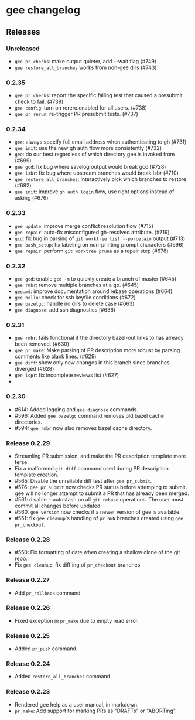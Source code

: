 # gee changelog

## Releases

### Unreleased

* `gee pr_checks`: make output quieter, add --wait flag (#749)
* `gee restore_all_branches` works from non-gee dirs (#743)

### 0.2.35

* `gee pr_checks`: report the specific failing test that caused a presubmit check to fail. (#739)
* `gee config`: turn on rerere.enabled for all users. (#738)
* `gee pr_rerun`: re-trigger PR presubmit tests. (#737)

### 0.2.34

* `gee`: always specify full email address when authenticating to gh (#731)
* `gee init`: use the new gh auth flow more consistently (#732)
* `gee`: do our best regardless of which directory gee is invoked from (#699)
* `gee gcd`: fix bug where savelog output would break gcd (#728)
* `gee lsbr`: fix bug where upstream branches would break lsbr (#710)
* `gee restore_all_branches`: interactively pick which branches to restore (#682)
* `gee init`: improve `gh auth login` flow, use right options instead of asking (#676)

### 0.2.33

* `gee update`: improve merge conflict resolution flow (#715)
* `gee repair`: auto-fix misconfigured gh-resolved attribute. (#719)
* `gcd`: fix bug in parsing of `git worktree list --porcelain` output (#713)
* `gee bash_setup`: fix labeling on non-printing prompt characters (#696)
* `gee repair`: perform `git worktree prune` as a repair step (#678)

### 0.2.32

* `gee gcd`: enable `gcd -m` to quickly create a branch of master (#645)
* `gee rmbr`: remove multiple branches at a go. (#645)
* `gee.md`: improve documentation around rebase operations (#664)
* `gee hello`: check for ssh keyfile conditions (#672)
* `gee bazelgc`: handle no dirs to delete case (#663)
* `gee diagnose`: add ssh diagnostics (#636)

### 0.2.31

* `gee rmbr`: fails functional if the directory bazel-out links to has already
  been removed. (#630)
* `gee pr_make`: Make parsing of PR description more robust by parsing comments
  like blank lines. (#629)
* `gee diff`: show only new changes in this branch since branches diverged (#628)
* `gee lspr`: fix incomplete reviews list (#627)
*
### 0.2.30

* #614: Added logging and `gee diagnose` commands.
* #596: Added `gee bazelgc` command removes old bazel cache directories.
* #594: `gee rmbr` now also removes bazel cache directory.

### Release 0.2.29

* Streamling PR submission, and make the PR description template more terse.
* Fix a malformed `git diff` command used during PR description template creation.
* #565: Disable the unreliable diff test after `gee pr_submit`.
* #576: `gee pr_submit` now checks PR status before attemping to submit.  gee
  will no longer attempt to submit a PR that has already been merged.
* #561: disable --autostash on all `git rebase` operations.  The user must
  commit all changes before updated.
* #560: `gee version` now checks if a newer version of gee is available.
* #551: fix `gee cleanup`'s handling of `pr_NNN` branches created using `gee pr_checkout`.

### Release 0.2.28

* #550: Fix formatting of date when creating a shallow clone of the git repo.
* Fix `gee cleanup`: fix diff'ing of `pr_checkout` branches

### Release 0.2.27

* Add `pr_rollback` command.

### Release 0.2.26

* Fixed exception in `pr_make` due to empty read error.

### Release 0.2.25

* Added `pr_push` command.

### Release 0.2.24

* Added `restore_all_branches` command.

### Release 0.2.23

* Rendered gee help as a user manual, in markdown.
* `pr_make`: Add support for marking PRs as "DRAFTs" or "ABORTing".
